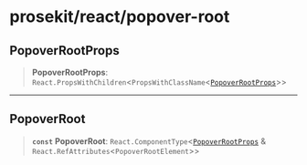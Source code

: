 # prosekit/react/popover-root

<a id="PopoverRootProps" name="PopoverRootProps"></a>

## PopoverRootProps

> **PopoverRootProps**: `React.PropsWithChildren`\<`PropsWithClassName`\<[`PopoverRootProps`](../lit/popover-root.md#PopoverRootProps)\>\>

***

<a id="PopoverRoot" name="PopoverRoot"></a>

## PopoverRoot

> **`const`** **PopoverRoot**: `React.ComponentType`\<[`PopoverRootProps`](popover-root.md#PopoverRootProps) & `React.RefAttributes`\<`PopoverRootElement`\>\>
